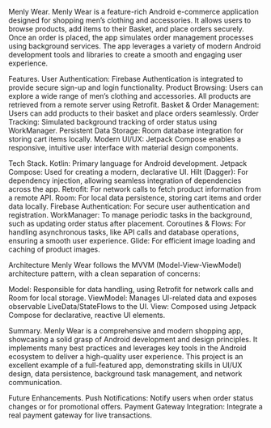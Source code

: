 Menly Wear.
Menly Wear is a feature-rich Android e-commerce application designed for shopping men’s clothing and accessories. 
It allows users to browse products, add items to their Basket, and place orders securely. 
Once an order is placed, the app simulates order management processes using background services. 
The app leverages a variety of modern Android development tools and libraries to create a smooth and engaging user experience.



Features.
User Authentication: Firebase Authentication is integrated to provide secure sign-up and login functionality.
Product Browsing: Users can explore a wide range of men’s clothing and accessories. All products are retrieved from a remote server using Retrofit.
Basket & Order Management: Users can add products to their basket and place orders seamlessly.
Order Tracking: Simulated background tracking of order status using WorkManager.
Persistent Data Storage: Room database integration for storing cart items locally.
Modern UI/UX: Jetpack Compose enables a responsive, intuitive user interface with material design components.



Tech Stack.
Kotlin: Primary language for Android development.
Jetpack Compose: Used for creating a modern, declarative UI.
Hilt (Dagger): For dependency injection, allowing seamless integration of dependencies across the app.
Retrofit: For network calls to fetch product information from a remote API.
Room: For local data persistence, storing cart items and order data locally.
Firebase Authentication: For secure user authentication and registration.
WorkManager: To manage periodic tasks in the background, such as updating order status after placement.
Coroutines & Flows: For handling asynchronous tasks, like API calls and database operations, ensuring a smooth user experience.
Glide: For efficient image loading and caching of product images.



Architecture
Menly Wear follows the MVVM (Model-View-ViewModel) architecture pattern, with a clean separation of concerns:

Model: Responsible for data handling, using Retrofit for network calls and Room for local storage.
ViewModel: Manages UI-related data and exposes observable LiveData/StateFlows to the UI.
View: Composed using Jetpack Compose for declarative, reactive UI elements.



Summary.
Menly Wear is a comprehensive and modern shopping app, showcasing a solid grasp of Android development and design principles. 
It implements many best practices and leverages key tools in the Android ecosystem to deliver a high-quality user experience. 
This project is an excellent example of a full-featured app, demonstrating skills in UI/UX design, data persistence, background task management, and network communication.


Future Enhancements.
Push Notifications: Notify users when order status changes or for promotional offers.
Payment Gateway Integration: Integrate a real payment gateway for live transactions.
